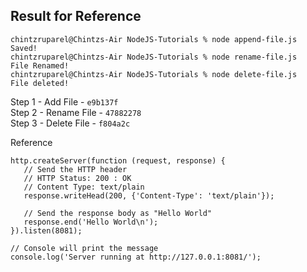 <h2>Result for Reference</h2>

```
chintzruparel@Chintzs-Air NodeJS-Tutorials % node append-file.js
Saved!
chintzruparel@Chintzs-Air NodeJS-Tutorials % node rename-file.js
File Renamed!
chintzruparel@Chintzs-Air NodeJS-Tutorials % node delete-file.js
File deleted!
```



Step 1 - Add File - `e9b137f` <br>
Step 2 - Rename File - `47882278` <br>
Step 3 - Delete File - `f804a2c` <br>


Reference
```
http.createServer(function (request, response) {
   // Send the HTTP header 
   // HTTP Status: 200 : OK
   // Content Type: text/plain
   response.writeHead(200, {'Content-Type': 'text/plain'});
   
   // Send the response body as "Hello World"
   response.end('Hello World\n');
}).listen(8081);

// Console will print the message
console.log('Server running at http://127.0.0.1:8081/');

```

